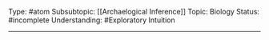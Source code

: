Type: #atom
Subsubtopic: [[Archaelogical Inference]]
Topic: Biology
Status: #incomplete 
Understanding: #Exploratory Intuition

----


